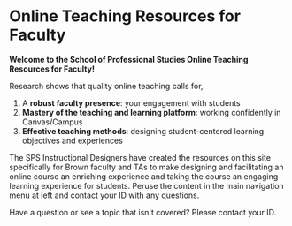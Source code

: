 # Online Teaching Resources for Faculty

**Welcome to the School of Professional Studies Online Teaching Resources for Faculty!** 

Research shows that quality online teaching calls for, 

1. A **robust faculty presence**: your engagement with students
2. **Mastery of the teaching and learning platform**: working confidently in Canvas/Campus
3. **Effective teaching methods**: designing student-centered learning objectives and experiences

The SPS Instructional Designers have created the resources on this site specifically for Brown faculty and TAs to make designing and facilitating an online course an enriching experience and taking the course an engaging learning experience for students. Peruse the content in the main navigation menu at left and contact your ID with any questions.

Have a question or see a topic that isn't covered? Please contact your ID.  


